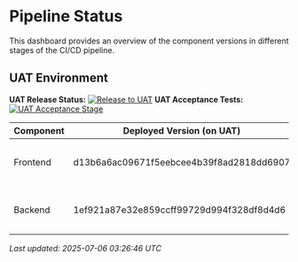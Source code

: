 # Pipeline Status

This dashboard provides an overview of the component versions in different stages of the CI/CD pipeline.

## UAT Environment

**UAT Release Status:** [![Release to UAT](https://github.com/chirag1507/digital-kudos-wall/actions/workflows/release-uat.yml/badge.svg?branch=main)](https://github.com/chirag1507/digital-kudos-wall/actions/workflows/release-uat.yml)
**UAT Acceptance Tests:** [![UAT Acceptance Stage](https://github.com/chirag1507/digital-kudos-wall/actions/workflows/acceptance-stage-uat.yml/badge.svg?branch=main)](https://github.com/chirag1507/digital-kudos-wall/actions/workflows/acceptance-stage-uat.yml)

| Component | Deployed Version (on UAT)         | Last Successfully Acceptance Tested Version | Status                     |
|-----------|-----------------------------------|---------------------------------------------|----------------------------|
| Frontend  | d13b6a6ac09671f5eebcee4b39f8ad2818dd6907          | 4b3c74a802e84c30449e414f32044677a68bde77                       | [![Frontend Commit Stage](https://github.com/chirag1507/digital-kudos-wall-frontend/actions/workflows/commit-stage.yml/badge.svg?branch=main)](https://github.com/chirag1507/digital-kudos-wall-frontend/actions/workflows/commit-stage.yml) |
| Backend   | 1ef921a87e32e859ccff99729d994f328df8d4d6           | 5f99dc6ff99412a6f09c5d19d29c357c9787c0b9                        | [![Backend Commit Stage](https://github.com/chirag1507/digital-kudos-wall-backend/actions/workflows/commit-stage.yml/badge.svg?branch=main)](https://github.com/chirag1507/digital-kudos-wall-backend/actions/workflows/commit-stage.yml)  |

*Last updated: 2025-07-06 03:26:46 UTC*
